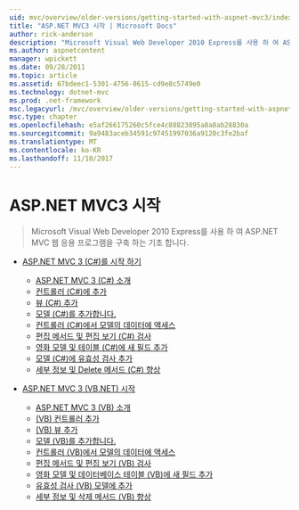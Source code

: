 ```yaml
---
uid: mvc/overview/older-versions/getting-started-with-aspnet-mvc3/index
title: "ASP.NET MVC3 시작 | Microsoft Docs"
author: rick-anderson
description: "Microsoft Visual Web Developer 2010 Express를 사용 하 여 ASP.NET MVC 웹 응용 프로그램을 구축 하는 기초 합니다."
ms.author: aspnetcontent
manager: wpickett
ms.date: 09/28/2011
ms.topic: article
ms.assetid: 67bdeec1-5301-4756-8615-cd9e8c5749e0
ms.technology: dotnet-mvc
ms.prod: .net-framework
msc.legacyurl: /mvc/overview/older-versions/getting-started-with-aspnet-mvc3
msc.type: chapter
ms.openlocfilehash: e5af266175260c5fce4c88823895a8a8ab28830a
ms.sourcegitcommit: 9a9483aceb34591c97451997036a9120c3fe2baf
ms.translationtype: MT
ms.contentlocale: ko-KR
ms.lasthandoff: 11/10/2017
---
```

<a name="getting-started-with-aspnet-mvc3"></a>ASP.NET MVC3 시작
====================
> Microsoft Visual Web Developer 2010 Express를 사용 하 여 ASP.NET MVC 웹 응용 프로그램을 구축 하는 기초 합니다.


- [ASP.NET MVC 3 (C#)를 시작 하기](cs/index.md)

    - [ASP.NET MVC 3 (C#) 소개](cs/intro-to-aspnet-mvc-3.md)
    - [컨트롤러 (C#)에 추가](cs/adding-a-controller.md)
    - [뷰 (C#) 추가](cs/adding-a-view.md)
    - [모델 (C#)를 추가합니다.](cs/adding-a-model.md)
    - [컨트롤러 (C#)에서 모델의 데이터에 액세스](cs/accessing-your-models-data-from-a-controller.md)
    - [편집 메서드 및 편집 보기 (C#) 검사](cs/examining-the-edit-methods-and-edit-view.md)
    - [영화 모델 및 테이블 (C#)에 새 필드 추가](cs/adding-a-new-field.md)
    - [모델 (C#)에 유효성 검사 추가](cs/adding-validation-to-the-model.md)
    - [세부 정보 및 Delete 메서드 (C#) 향상](cs/improving-the-details-and-delete-methods.md)
- [ASP.NET MVC 3 (VB.NET) 시작](vb/index.md)

    - [ASP.NET MVC 3 (VB) 소개](vb/intro-to-aspnet-mvc-3.md)
    - [(VB) 컨트롤러 추가](vb/adding-a-controller.md)
    - [(VB) 뷰 추가](vb/adding-a-view.md)
    - [모델 (VB)를 추가합니다.](vb/adding-a-model.md)
    - [컨트롤러 (VB)에서 모델의 데이터에 액세스](vb/accessing-your-models-data-from-a-controller.md)
    - [편집 메서드 및 편집 보기 (VB) 검사](vb/examining-the-edit-methods-and-edit-view.md)
    - [영화 모델 및 데이터베이스 테이블 (VB)에 새 필드 추가](vb/adding-a-new-field.md)
    - [유효성 검사 (VB) 모델에 추가](vb/adding-validation-to-the-model.md)
    - [세부 정보 및 삭제 메서드 (VB) 향상](vb/improving-the-details-and-delete-methods.md)
